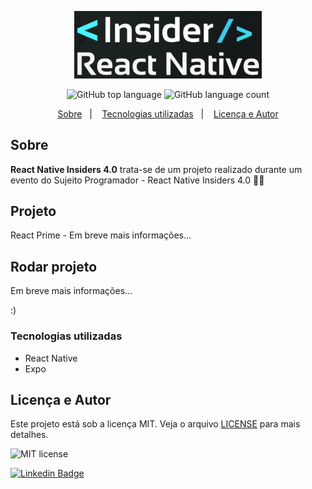 <p align="center">
   <img src="./.github/insiders4.png" alt="insiders4" width="300"/>
</p>

<p align="center">
  <img alt="GitHub top language" src="https://img.shields.io/github/languages/top/yurimarim/nlw-heat-impulse-app?color=e6e6e8">
  
  <img alt="GitHub language count" src="https://img.shields.io/github/languages/count/yurimarim/nlw-heat-impulse-app?color=e6e6e8">
  <p align="center">
  <a href="#sobre">Sobre</a>&nbsp;&nbsp;&nbsp;|&nbsp;&nbsp;&nbsp;
  <a href="#tecnologias-utilizadas">Tecnologias utilizadas</a>&nbsp;&nbsp;&nbsp;|&nbsp;&nbsp;&nbsp;
  <a href="#licença-e-autor">Licença e Autor</a>
</p>

## Sobre

**React Native Insiders 4.0** trata-se de um projeto realizado durante um evento do Sujeito Programador - React Native Insiders 4.0 🚀🔥

## Projeto

<p>React Prime - Em breve mais informações...</p>

## Rodar projeto

<p>Em breve mais informações...</p>
:)

### Tecnologias utilizadas

- React Native
- Expo

## Licença e Autor

Este projeto está sob a licença MIT. Veja o arquivo [LICENSE](https://github.com/yurimarim/ReactNativeInsiders4.0/blob/main/LICENSE.txt) para mais detalhes.

<p>

<img alt="MIT license" src="https://img.shields.io/badge/license-MIT-e6e6e8">

[![Linkedin Badge](https://img.shields.io/badge/-Yuri_Marim-blue?style=flat-square&logo=Linkedin&logoColor=white&link=https://www.linkedin.com/in/yuri-marim-6b6130197/)](https://www.linkedin.com/in/yurimarim)
